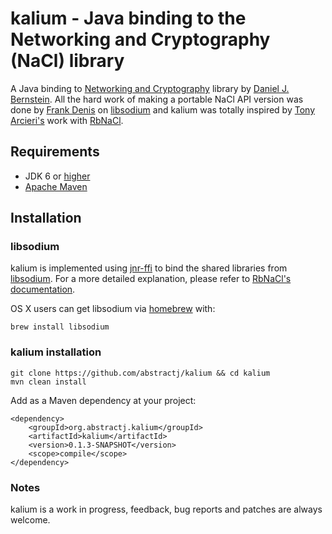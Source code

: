 # kalium - Java binding to the Networking and Cryptography (NaCl) library 

A Java binding to [Networking and Cryptography](http://nacl.cr.yp.to/) library by [Daniel J. Bernstein](http://cr.yp.to/djb.html). All the hard work of making a portable NaCl API version was done by [Frank Denis](https://github.com/jedisct1) on [libsodium](https://github.com/jedisct1/libsodium) and kalium was totally inspired by [Tony Arcieri's](https://github.com/tarcieri) work with [RbNaCl](https://github.com/cryptosphere/rbnacl).   

## Requirements

* JDK 6 or [higher](http://www.oracle.com/technetwork/java/javase/downloads/index.html)
* [Apache Maven](http://maven.apache.org/guides/getting-started/)

## Installation

### libsodium

kalium is implemented using [jnr-ffi](https://github.com/jnr/jnr-ffi) to bind the shared libraries from [libsodium](https://github.com/jedisct1/libsodium). For a more detailed explanation, please refer to [RbNaCl's documentation](https://github.com/cryptosphere/rbnacl/blob/master/README.md).

OS X users can get libsodium via [homebrew](http://mxcl.github.com/homebrew/) with: 

    brew install libsodium 

### kalium installation

    git clone https://github.com/abstractj/kalium && cd kalium
    mvn clean install
    
Add as a Maven dependency at your project:

    <dependency>
        <groupId>org.abstractj.kalium</groupId>
        <artifactId>kalium</artifactId>
        <version>0.1.3-SNAPSHOT</version>
        <scope>compile</scope>
    </dependency>
        
    
### Notes

kalium is a work in progress, feedback, bug reports and patches are always welcome.



 
